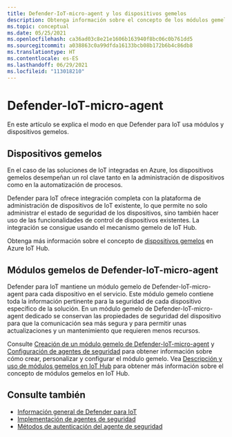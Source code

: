 ```yaml
---
title: Defender-IoT-micro-agent y los dispositivos gemelos
description: Obtenga información sobre el concepto de los módulos gemelos de Defender-IoT-micro-agent y cómo se usan en Defender para IoT.
ms.topic: conceptual
ms.date: 05/25/2021
ms.openlocfilehash: ca36ad03c8e21e1606b163940f8bc06c0b761dd5
ms.sourcegitcommit: a038863c0a99dfda16133bcb08b172b6b4c86db8
ms.translationtype: HT
ms.contentlocale: es-ES
ms.lasthandoff: 06/29/2021
ms.locfileid: "113018210"
---
```

# <a name="defender-iot-micro-agent"></a>Defender-IoT-micro-agent

En este artículo se explica el modo en que Defender para IoT usa módulos y dispositivos gemelos.

## <a name="device-twins"></a>Dispositivos gemelos

En el caso de las soluciones de IoT integradas en Azure, los dispositivos gemelos desempeñan un rol clave tanto en la administración de dispositivos como en la automatización de procesos.

Defender para IoT ofrece integración completa con la plataforma de administración de dispositivos de IoT existente, lo que permite no solo administrar el estado de seguridad de los dispositivos, sino también hacer uso de las funcionalidades de control de dispositivos existentes. La integración se consigue usando el mecanismo gemelo de IoT Hub.

Obtenga más información sobre el concepto de [dispositivos gemelos](../../iot-hub/iot-hub-devguide-device-twins.md#device-twins) en Azure IoT Hub.

## <a name="defender-iot-micro-agent-twins"></a>Módulos gemelos de Defender-IoT-micro-agent

Defender para IoT mantiene un módulo gemelo de Defender-IoT-micro-agent para cada dispositivo en el servicio.
Este módulo gemelo contiene toda la información pertinente para la seguridad de cada dispositivo específico de la solución.
En un módulo gemelo de Defender-IoT-micro-agent dedicado se conservan las propiedades de seguridad del dispositivo para que la comunicación sea más segura y para permitir unas actualizaciones y un mantenimiento que requieren menos recursos.

Consulte [Creación de un módulo gemelo de Defender-IoT-micro-agent](quickstart-create-security-twin.md) y [Configuración de agentes de seguridad](how-to-agent-configuration.md) para obtener información sobre cómo crear, personalizar y configurar el módulo gemelo. Vea [Descripción y uso de módulos gemelos en IoT Hub](../../iot-hub/iot-hub-devguide-module-twins.md) para obtener más información sobre el concepto de módulos gemelos en IoT Hub.

## <a name="see-also"></a>Consulte también

- [Información general de Defender para IoT](overview.md)
- [Implementación de agentes de seguridad](how-to-deploy-agent.md)
- [Métodos de autenticación del agente de seguridad](concept-security-agent-authentication-methods.md)
